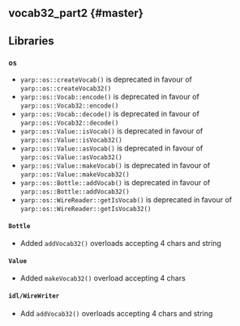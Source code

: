 vocab32_part2 {#master}
-------------

## Libraries

### `os`

* `yarp::os::createVocab()` is deprecated in favour of `yarp::os::createVocab32()`
* `yarp::os::Vocab::encode()` is deprecated in favour of `yarp::os::Vocab32::encode()`
* `yarp::os::Vocab::decode()` is deprecated in favour of `yarp::os::Vocab32::decode()`
* `yarp::os::Value::isVocab()` is deprecated in favour of `yarp::os::Value::isVocab32()`
* `yarp::os::Value::asVocab()` is deprecated in favour of `yarp::os::Value::asVocab32()`
* `yarp::os::Value::makeVocab()` is deprecated in favour of `yarp::os::Value::makeVocab32()`
* `yarp::os::Bottle::addVocab()` is deprecated in favour of `yarp::os::Bottle::addVocab32()`
* `yarp::os::WireReader::getIsVocab()` is deprecated in favour of `yarp::os::WireReader::getIsVocab32()`


#### `Bottle`

* Added `addVocab32()` overloads accepting 4 chars and string


#### `Value`

* Added `makeVocab32()` overload accepting 4 chars


#### `idl/WireWriter`

* Add `addVocab32()` overloads accepting 4 chars and string

